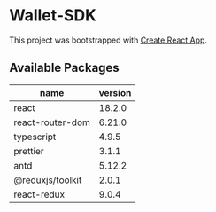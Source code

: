 # Wallet-SDK

This project was bootstrapped with [Create React App](https://github.com/facebook/create-react-app).

## Available Packages

| name             | version |
| ---------------- | ------- |
| react            | 18.2.0  |
| react-router-dom | 6.21.0  |
| typescript       | 4.9.5   |
| prettier         | 3.1.1   |
| antd             | 5.12.2  |
| @reduxjs/toolkit | 2.0.1   |
| react-redux      | 9.0.4   |
